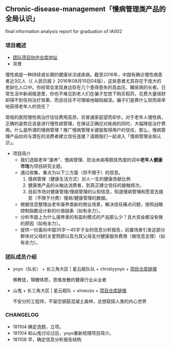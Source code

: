 ## Chronic-disease-management「慢病管理类产品的全局认识」
final information analysis report for graduation of IA002


### 项目概述

- [团队项目协作仓库地址](https://github.com/xinwuzu/Chronic-disease-management)
- 背景

慢性病是一种持续或长期的健康状况或疾病。截至2016年，中国有确诊慢性病患者近3亿人（《 人民日报 》2016年08月10日04版），这些患者尤其存在于庞大的老龄化人口中。你经常会发现身边存在几个患得患失的高血压、糖尿病的长者。日常生活中新闻报道里，你也不难见到老人们在骗子忽悠下购买假药，花费大量钱财却得不到任何治疗效果，而且往往不可理喻地越陷越深。骗子们是靠什么轻而易举地获得老年人的信任？

常规的医院慢性病治疗往往费用高昂，另普通家庭望而却步。对于老年人慢性病，正确的姿势应该是进行慢性病管理，在保证正确应对疾病的同时，大幅降低治疗费用。什么是所谓的慢病管理？推广慢病管理关键是取得用户的信任，那么，慢病管理产品如何与潜在的消费者建立信任连接？请跟我们一起进入「慢病管理全局认识」。

- 项目简介
  - 我们选取老年“康养”、慢病管理、防治未病等颇具热度的词中**老年人健康市场**为项目研究主题。
  - 通过收集，重点为以下三方面（但不限于）的信息。 
    1. 慢病管理（健康生活方式）对人一生的健康贡献比例
    2. 健康类产品的从触达消费者，到真正建立信任的接触频次。
    3. 目前市场对健康管理/慢病管理的认知信息，知道慢病管理和愿意去接受（不限于付费）慢病/健康管理的数据。
  - 根据信息整理出老年康养类新的商业场景，解决信任痛点问题，按照战略控制指数设计新的价值链条（如有余力）。
  - 分析市面上为什么康养类的有盈利模式的产品那么少？且大资金都没有做的原因（如有余力）。
  - 提供一份面向中国35岁～45岁子女的信息分析报告，前置场景引发这部分群体对父母的关爱照顾以及为其父母支付健康服务费用（做信息支撑）（如有余力）。

### 团队成员介绍

- yoyo（队长） + 长三角大区 | 星云舰队队 + christyyoyo + [项目仓库链接](https://github.com/christyyoyo/IA002)

  佛教徒，锦鲤体质，思维发散的健康行业从业者
  
- 山鬼 + 长三角大区 | 星云舰队 + xinwuzu + [项目仓库链接](https://github.com/AIHackers/IA002)
  
  不安分的工程师，不留恋钢筋混凝土森林，总想窥探人类的内心世界

### CHANGELOG
- 181104 确定选题，立项。
- 181104 和山鬼讨论过后，yoyo重新梳理项目简介。
- 181108 早，确定信息分析报告结构
